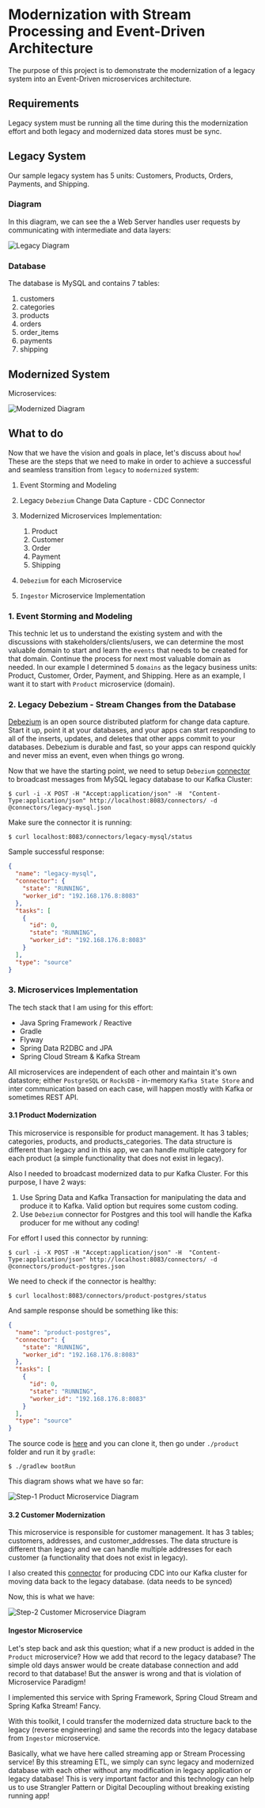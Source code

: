 # Modernization with Stream Processing and Event-Driven Architecture

<!-- Modernize the legacy system with stream processing and event-driven architecture.
 -->
The purpose of this project is to demonstrate the modernization of a legacy system into an Event-Driven microservices architecture.

## Requirements
Legacy system must be running all the time during this the modernization effort and both legacy and modernized data stores must be sync.

## Legacy System
Our sample legacy system has 5 units: Customers, Products, Orders, Payments, and Shipping.

### Diagram
In this diagram, we can see the a Web Server handles user requests by communicating with intermediate and data layers:

![Legacy Diagram](/images/legacy.png)

### Database
The database is MySQL and contains 7 tables:
1. customers
2. categories
3. products
4. orders
5. order_items
6. payments
7. shipping

## Modernized System

Microservices:

![Modernized Diagram](/images/modernized-system.png)

## What to do
Now that we have the vision and goals in place, let's discuss about `how`! These are the steps that we need to make in order to achieve a successful and seamless transition from `legacy` to `modernized` system:
1. Event Storming and Modeling
2. Legacy `Debezium` Change Data Capture - CDC Connector
3. Modernized Microservices Implementation:
    1. Product
    2. Customer
    3. Order
    4. Payment
    5. Shipping

4. `Debezium` for each Microservice
5. `Ingestor` Microservice Implementation

### 1. Event Storming and Modeling
This technic let us to understand the existing system and with the discussions with stakeholders/clients/users, we can determine the most valuable domain to start and learn the `events` that needs to be created for that domain. Continue the process for next most valuable domain as needed.
In our example I determined 5 `domains` as the legacy business units: Product, Customer, Order, Payment, and Shipping. Here as an example, I want it to start with `Product` microservice (domain).

### 2. Legacy Debezium - Stream Changes from the Database
[Debezium](https://debezium.io/) is an open source distributed platform for change data capture. Start it up, point it at your databases, and your apps can start responding to all of the inserts, updates, and deletes that other apps commit to your databases. Debezium is durable and fast, so your apps can respond quickly and never miss an event, even when things go wrong.

Now that we have the starting point, we need to setup `Debezium` [connector](./connectors/legacy-mysql.json) to broadcast messages from MySQL legacy database to our Kafka Cluster:
```shell
$ curl -i -X POST -H "Accept:application/json" -H  "Content-Type:application/json" http://localhost:8083/connectors/ -d @connectors/legacy-mysql.json
```
Make sure the connector it is running:
```Shell
$ curl localhost:8083/connectors/legacy-mysql/status
```
Sample successful response:
```json
{
  "name": "legacy-mysql",
  "connector": {
    "state": "RUNNING",
    "worker_id": "192.168.176.8:8083"
  },
  "tasks": [
    {
      "id": 0,
      "state": "RUNNING",
      "worker_id": "192.168.176.8:8083"
    }
  ],
  "type": "source"
}
```

### 3. Microservices Implementation
The tech stack that I am using for this effort: 
* Java Spring Framework / Reactive
* Gradle
* Flyway
* Spring Data R2DBC and JPA
* Spring Cloud Stream & Kafka Stream

All microservices are independent of each other and maintain it's own datastore; either `PostgreSQL` or `RocksDB` - in-memory `Kafka State Store` and inter communication based on each case, will happen mostly with Kafka or sometimes REST API.

#### 3.1 Product Modernization
This microservice is responsible for product management. It has 3 tables; categories, products, and products_categories. The data structure is different than legacy and in this app, we can handle multiple category for each product (a simple functionality that does not exist in legacy).

Also I needed to broadcast modernized data to pur Kafka Cluster. For this purpose, I have 2 ways:
1. Use Spring Data and Kafka Transaction for manipulating the data and produce it to Kafka. Valid option but requires some custom coding.
2. Use `Debezium` connector for Postgres and this tool will handle the Kafka producer for me without any coding!

For effort I used this connector by running:
```shell
$ curl -i -X POST -H "Accept:application/json" -H  "Content-Type:application/json" http://localhost:8083/connectors/ -d @connectors/product-postgres.json
```
We need to check if the connector is healthy:
```shell
$ curl localhost:8083/connectors/product-postgres/status
```
And sample response should be something like this:
```json
{
  "name": "product-postgres",
  "connector": {
    "state": "RUNNING",
    "worker_id": "192.168.176.8:8083"
  },
  "tasks": [
    {
      "id": 0,
      "state": "RUNNING",
      "worker_id": "192.168.176.8:8083"
    }
  ],
  "type": "source"
}
```

The source code is [here](./product) and you can clone it, then go under `./product` folder and run it by `gradle`:
```shell
$ ./gradlew bootRun
```

This diagram shows what we have so far:

![Step-1 Product Microservice Diagram](./images/step-1-product-microservice.png)

#### 3.2 Customer Modernization
This microservice is responsible for customer management. It has 3 tables; customers, addresses, and customer_addresses. The data structure is different than legacy and we can handle multiple addresses for each customer (a functionality that does not exist in legacy).

I also created this [connector](./connectors/customer-postgres.json) for producing CDC into our Kafka cluster for moving data back to the legacy database. (data needs to be synced)

Now, this is what we have:

![Step-2 Customer Microservice Diagram](./images/step-2-customer-microservice.png)


#### Ingestor Microservice
Let's step back and ask this question; what if a new product is added in the `Product` microservice? How we add that record to the legacy database? The simple old days answer would be create database connection and add record to that database! But the answer is wrong and that is violation of Microservice Paradigm!

I implemented this service with Spring Framework, Spring Cloud Stream and Spring Kafka Stream! Fancy.

With this toolkit, I could transfer the modernized data structure back to the legacy (reverse engineering) and same the records into the legacy database from `Ingestor` microservice.

Basically, what we have here called streaming app or Stream Processing service! By this streaming ETL, we simply can sync legacy and modernized database with each other without any modification in legacy application or legacy database! This is very important factor and this technology can help us to use Strangler Pattern or Digital Decoupling without breaking existing running app!

